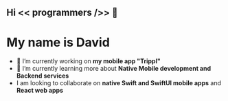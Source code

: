 ## Hi **<< programmers />>** 👋

# My name is David

- 🔭 I’m currently working on **my mobile app "Trippl"**
- 🌱 I’m currently learning more about **Native Mobile development and Backend services**
- I am looking to collaborate on **native Swift and SwiftUI mobile apps** and **React web apps**
